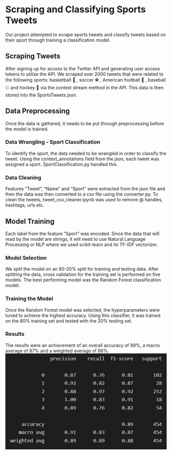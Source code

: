 # Scraping and Classifying Sports Tweets
Our project attempted to scrape sports tweets and classify tweets based on their sport through training a classification model.

## Scraping Tweets
After signing up for access to the Twitter API and generating user access tokens to utilize the API. We scraped over 2000 tweets that were related to the following sports: basketball 🏀 , soccer ⚽️ , American football 🏈 , baseball ⚾️ and hockey 🏒 via the context stream method in the API. This data is then stored into the SportsTweets.json.

##  Data Preprocessing
Once the data is gathered, it needs to be put through preprocessing before the model is trained. 

### Data Wrangling - Sport Classification 
To identify the sport, the data needed to be wrangled in order to classify the tweet. Using the context_annotations field from the json, each tweet was assigned a sport. SportClassification.py handled this.

### Data Cleaning
Features “Tweet”, “Name” and “Sport” were extracted from the json file and then the data was then converted to a csv file using the converter.py.
To clean the tweets, tweet_csv_cleaner.ipynb was used to remove @ handles, hashtags, urls etc.

## Model Training
Each label from the feature “Sport” was encoded. Since the data that will read by the model are strings, it will need to use Natural Language Processing or NLP where we used scikit-learn and its TF-IDF vectorizer.

### Model Selection
We split the model on an 80-20% split for training and testing data. 
After splitting the data, cross validation for the training set is performed on five models.
The best performing model was the Random Forest classification model.

### Training the Model
Once the Random Forest model was selected,   the hyperparameters were tuned to achieve the highest accuracy.
Using this classifier, it was trained on the 80% training set and tested with the 20% testing set.

### Results
The results were an achievement of an overall accuracy of 89%, a macro average of 87% and a weighted average of 88%.
![image](/resources/results_report.png)
